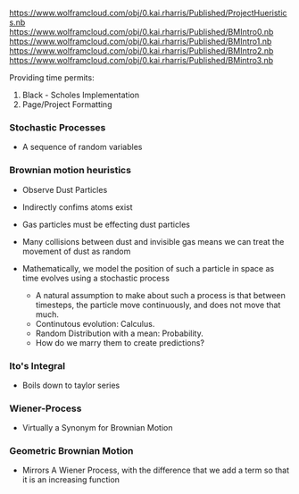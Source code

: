 https://www.wolframcloud.com/obj/0.kai.rharris/Published/ProjectHueristics.nb
https://www.wolframcloud.com/obj/0.kai.rharris/Published/BMIntro0.nb
https://www.wolframcloud.com/obj/0.kai.rharris/Published/BMIntro1.nb
https://www.wolframcloud.com/obj/0.kai.rharris/Published/BMIntro2.nb
https://www.wolframcloud.com/obj/0.kai.rharris/Published/BMintro3.nb

Providing time permits:

1. Black - Scholes Implementation
2. Page/Project Formatting


### Stochastic Processes

  - A sequence of random variables
  
### Brownian motion heuristics

  - Observe Dust Particles
  - Indirectly confims atoms exist
  - Gas particles must be effecting dust particles
  - Many collisions between dust and invisible gas means we can treat the movement of dust as random

  - Mathematically, we model the position of such a particle in space as time evolves using a stochastic process
    - A natural assumption to make about such a process is that between timesteps, the particle move continuously, and does not move that much.
    - Continutous evolution: Calculus.
    - Random Distribution with a mean: Probability.
    - How do we marry them to create predictions?

### Ito's Integral
  
  - Boils down to taylor series

### Wiener-Process

   - Virtually a Synonym for Brownian Motion

### Geometric Brownian Motion

  - Mirrors A Wiener Process, with the difference that we add a term so that it is an increasing function
